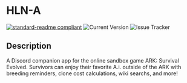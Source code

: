 # HLN-A
[![standard-readme compliant](https://img.shields.io/badge/readme%20style-standard-blue.svg?style=plastic)](https://github.com/ALCHElVlY/hln-a#readme)
![Current Version](https://img.shields.io/github/v/release/ALCHElVlY/hlna?color=blue&include_prereleases&label=version&style=plastic)
![Issue Tracker](https://img.shields.io/github/issues/ALCHElVlY/hlna?color=blue&style=plastic)

<h2>Description</h2>
<p>A Discord companion app for the online sandbox game ARK: Survival Evolved. Survivors can enjoy their favorite A.i. outside of the ARK with breeding reminders, clone cost calculations, wiki searchs, and more!</p>
